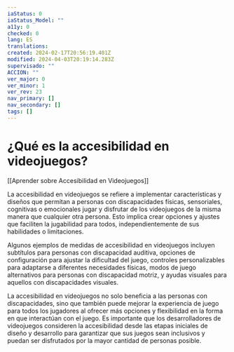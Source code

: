 ```yaml
---
iaStatus: 0
iaStatus_Model: ""
a11y: 0
checked: 0
lang: ES
translations: 
created: 2024-02-17T20:56:19.401Z
modified: 2024-04-03T20:19:14.283Z
supervisado: ""
ACCION: ""
ver_major: 0
ver_minor: 1
ver_rev: 23
nav_primary: []
nav_secondary: []
tags: []
---
```

# ¿Qué es la accesibilidad en videojuegos?

[[Aprender sobre Accesibilidad en Videojuegos]]

La accesibilidad en videojuegos se refiere a implementar características y diseños que permitan a personas con discapacidades físicas, sensoriales, cognitivas o emocionales jugar y disfrutar de los videojuegos de la misma manera que cualquier otra persona. Esto implica crear opciones y ajustes que faciliten la jugabilidad para todos, independientemente de sus habilidades o limitaciones.

Algunos ejemplos de medidas de accesibilidad en videojuegos incluyen subtítulos para personas con discapacidad auditiva, opciones de configuración para ajustar la dificultad del juego, controles personalizables para adaptarse a diferentes necesidades físicas, modos de juego alternativos para personas con discapacidad motriz, y ayudas visuales para aquellos con discapacidades visuales.

La accesibilidad en videojuegos no solo beneficia a las personas con discapacidades, sino que también puede mejorar la experiencia de juego para todos los jugadores al ofrecer más opciones y flexibilidad en la forma en que interactúan con el juego. Es importante que los desarrolladores de videojuegos consideren la accesibilidad desde las etapas iniciales de diseño y desarrollo para garantizar que sus juegos sean inclusivos y puedan ser disfrutados por la mayor cantidad de personas posible.
